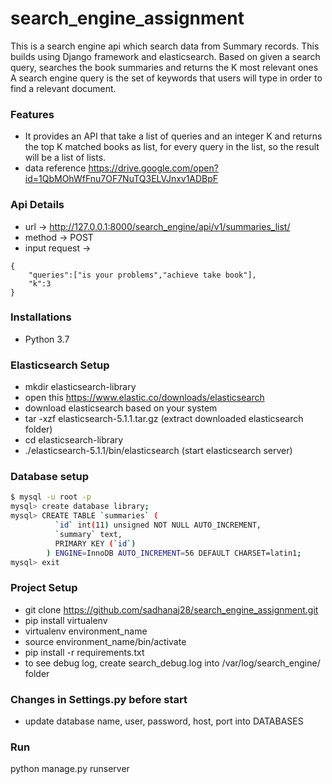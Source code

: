 # search_engine_assignment

This is a search engine api which search data from Summary records. This builds using Django framework and elasticsearch. Based on given a search query, searches the book summaries and returns the K most relevant ones A search engine query is the set of keywords that users will type in order to find a relevant document. 

### Features
* It provides an API that take a list of queries and an integer K and returns the top K matched books as list, for every query in the list, so the result will be a list of lists.
* data reference https://drive.google.com/open?id=1QbMOhWfFnu7OF7NuTQ3ELVJnxv1ADBpF

### Api Details
* url -> http://127.0.0.1:8000/search_engine/api/v1/summaries_list/
* method -> POST
* input request -> 
```
{
	"queries":["is your problems","achieve take book"],
	"k":3
}
```

### Installations
* Python 3.7

### Elasticsearch Setup
- mkdir elasticsearch-library
- open this https://www.elastic.co/downloads/elasticsearch
- download elasticsearch based on your system
- tar -xzf elasticsearch-5.1.1.tar.gz (extract downloaded elasticsearch folder)
- cd elasticsearch-library
- ./elasticsearch-5.1.1/bin/elasticsearch (start elasticsearch server)


### Database setup
```sh
$ mysql -u root -p
mysql> create database library;
mysql> CREATE TABLE `summaries` (
          `id` int(11) unsigned NOT NULL AUTO_INCREMENT,
          `summary` text,
          PRIMARY KEY (`id`)
        ) ENGINE=InnoDB AUTO_INCREMENT=56 DEFAULT CHARSET=latin1;
mysql> exit
```


### Project Setup
- git clone https://github.com/sadhanaj28/search_engine_assignment.git
- pip install virtualenv
- virtualenv environment_name
- source environment_name/bin/activate
- pip install -r requirements.txt
- to see debug log, create search_debug.log into /var/log/search_engine/ folder

### Changes in Settings.py before start
* update database name, user, password, host, port into DATABASES


### Run
python manage.py runserver

